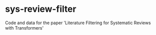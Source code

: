 # sys-review-filter
Code and data for the paper 'Literature Filtering for Systematic Reviews with Transformers'

